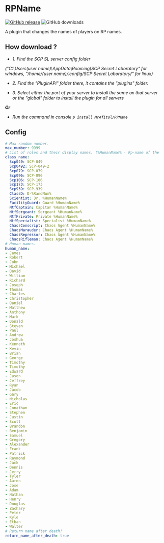 # RPName
[![GitHub release](https://flat.badgen.net/github/release/MrAfitol/RPName)](https://github.com/MrAfitol/RPName/releases/)
![GitHub downloads](https://flat.badgen.net/github/assets-dl/MrAfitol/RPName)

A plugin that changes the names of players on RP names.
## How download ?
   - *1. Find the SCP SL server config folder*
   
   *("C:\Users\(user name)\AppData\Roaming\SCP Secret Laboratory\" for windows, "/home/(user name)/.config/SCP Secret Laboratory/" for linux)*
  
   - *2. Find the "PluginAPI" folder there, it contains the "plugins" folder.*
  
   - *3. Select either the port of your server to install the same on that server or the "global" folder to install the plugin for all servers*
  
  ***Or***
  
   - *Run the command in console `p install MrAfitol/RPName`*
  
 ## Config
```yml
# Max random number.
max_number: 9999
# List of roles and their display names. (%HumanName% - Rp-name of the player, %NickName% - Nickname of the player, %RandNum% - Generated random number)
class_name:
  Scp049: SCP-049
  Scp0492: SCP-049-2
  Scp079: SCP-079
  Scp096: SCP-096
  Scp106: SCP-106
  Scp173: SCP-173
  Scp939: SCP-939
  ClassD: D-%RandNum%
  Scientist: Dr. %HumanName%
  FacilityGuard: Guard %HumanName%
  NtfCaptain: Capitan %HumanName%
  NtfSergeant: Sergeant %HumanName%
  NtfPrivate: Private %HumanName%
  NtfSpecialist: Specialist %HumanName%
  ChaosConscript: Chaos Agent %HumanName%
  ChaosMarauder: Chaos Agent %HumanName%
  ChaosRepressor: Chaos Agent %HumanName%
  ChaosRifleman: Chaos Agent %HumanName%
# Human names.
human_name:
- James
- Robert
- John
- Michael
- David
- William
- Richard
- Joseph
- Thomas
- Charles
- Christopher
- Daniel
- Matthew
- Anthony
- Mark
- Donald
- Steven
- Paul
- Andrew
- Joshua
- Kenneth
- Kevin
- Brian
- George
- Timothy
- Timothy
- Edward
- Jason
- Jeffrey
- Ryan
- Jacob
- Gary
- Nicholas
- Eric
- Jonathan
- Stephen
- Justin
- Scott
- Brandon
- Benjamin
- Samuel
- Gregory
- Alexander
- Frank
- Patrick
- Raymond
- Jack
- Dennis
- Jerry
- Tyler
- Aaron
- Jose
- Adam
- Nathan
- Henry
- Douglas
- Zachary
- Peter
- Kyle
- Ethan
- Walter
# Return name after death?
return_name_after_death: true
```
